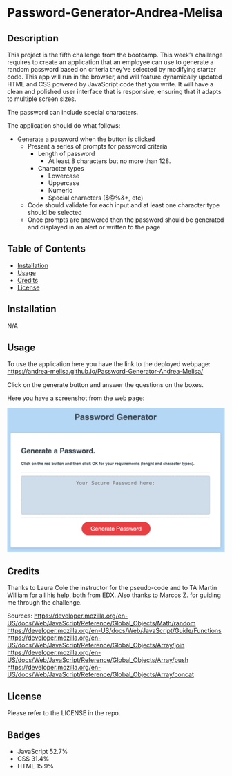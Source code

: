 # Password-Generator-Andrea-Melisa

## Description

This project is the fifth challenge from the bootcamp. 
This week’s challenge requires to create an application that an employee can use to generate a random password based on criteria they’ve selected by modifying starter code. This app will run in the browser, and will feature dynamically updated HTML and CSS powered by JavaScript code that you write. It will have a clean and polished user interface that is responsive, ensuring that it adapts to multiple screen sizes.

The password can include special characters.

The application should do what follows:

* Generate a password when the button is clicked
  * Present a series of prompts for password criteria
    * Length of password
      * At least 8 characters but no more than 128.
    * Character types
      * Lowercase
      * Uppercase
      * Numeric
      * Special characters ($@%&*, etc)
  * Code should validate for each input and at least one character type should be selected
  * Once prompts are answered then the password should be generated and displayed in an alert or written to the page

## Table of Contents
- [Installation](#installation)
- [Usage](#usage)
- [Credits](#credits)
- [License](#license)

## Installation
N/A

## Usage
To use the application here you have the link to the deployed webpage: https://andrea-melisa.github.io/Password-Generator-Andrea-Melisa/

Click on the generate button and answer the questions on the boxes.

Here you have a screenshot from the web page:

![web intro](Images/Screenshot1.png)

## Credits

Thanks to Laura Cole the instructor for the pseudo-code and to TA Martin William for all his help, both from EDX.
Also thanks to Marcos Z. for guiding me through the challenge.

Sources:
https://developer.mozilla.org/en-US/docs/Web/JavaScript/Reference/Global_Objects/Math/random
https://developer.mozilla.org/en-US/docs/Web/JavaScript/Guide/Functions
https://developer.mozilla.org/en-US/docs/Web/JavaScript/Reference/Global_Objects/Array/join
https://developer.mozilla.org/en-US/docs/Web/JavaScript/Reference/Global_Objects/Array/push
https://developer.mozilla.org/en-US/docs/Web/JavaScript/Reference/Global_Objects/Array/concat


## License
Please refer to the LICENSE in the repo.

## Badges

- JavaScript 52.7%
- CSS 31.4%
- HTML 15.9%